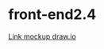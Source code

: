 # front-end2.4

[Link mockup draw.io](https://drive.google.com/file/d/1HvLJNvZdIEFd5JYegih2ohxkg_bDbgqw/view)